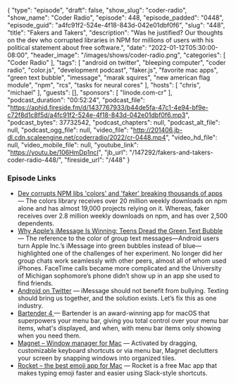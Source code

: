 {
  "type": "episode",
  "draft": false,
  "show_slug": "coder-radio",
  "show_name": "Coder Radio",
  "episode": 448,
  "episode_padded": "0448",
  "episode_guid": "a4fc91f2-524e-4f18-843d-042e01dbf0f6",
  "slug": "448",
  "title": "Fakers and Takers",
  "description": "Was he justified? Our thoughts on the dev who corrupted libraries in NPM for millions of users with his political statement about free software.",
  "date": "2022-01-12T05:30:00-08:00",
  "header_image": "/images/shows/coder-radio.png",
  "categories": [
    "Coder Radio"
  ],
  "tags": [
    "android on twitter",
    "bleeping computer",
    "coder radio",
    "color.js",
    "development podcast",
    "faker.js",
    "favorite mac apps",
    "green text bubble",
    "imessage",
    "marak squires",
    "new american flag module",
    "npm",
    "rcs",
    "tasks for neural cores"
  ],
  "hosts": [
    "chris",
    "michael"
  ],
  "guests": [],
  "sponsors": [
    "linode.com-cr"
  ],
  "podcast_duration": "00:52:24",
  "podcast_file": "https://aphid.fireside.fm/d/1437767933/b44de5fa-47c1-4e94-bf9e-c72f8d1c8f5d/a4fc91f2-524e-4f18-843d-042e01dbf0f6.mp3",
  "podcast_bytes": 37732542,
  "podcast_chapters": null,
  "podcast_alt_file": null,
  "podcast_ogg_file": null,
  "video_file": "http://201406.jb-dl.cdn.scaleengine.net/coderradio/2022/cr-0448.mp4",
  "video_hd_file": null,
  "video_mobile_file": null,
  "youtube_link": "https://youtu.be/106HmDp1ncI",
  "jb_url": "/147292/fakers-and-takers-coder-radio-448/",
  "fireside_url": "/448"
}


### Episode Links

  * [Dev corrupts NPM libs 'colors' and 'faker' breaking thousands of apps](https://www.bleepingcomputer.com/news/security/dev-corrupts-npm-libs-colors-and-faker-breaking-thousands-of-apps/ "Dev corrupts NPM libs 'colors' and 'faker' breaking thousands of apps") — The colors library receives over 20 million weekly downloads on npm alone and has almost 19,000 projects relying on it. Whereas, faker receives over 2.8 million weekly downloads on npm, and has over 2,500 dependents.
  * [Why Apple’s iMessage Is Winning: Teens Dread the Green Text Bubble](https://www.wsj.com/articles/why-apples-imessage-is-winning-teens-dread-the-green-text-bubble-11641618009?mod=e2tw "Why Apple’s iMessage Is Winning: Teens Dread the Green Text Bubble") — The reference to the color of group text messages—Android users turn Apple Inc.’s iMessage into green bubbles instead of blue—highlighted one of the challenges of her experiment. No longer did her group chats work seamlessly with other peers, almost all of whom used iPhones. FaceTime calls became more complicated and the University of Michigan sophomore’s phone didn’t show up in an app she used to find friends.
  * [Android on Twitter](https://twitter.com/Android/status/1479875457667448837 "Android on Twitter") — iMessage should not benefit from bullying. Texting should bring us together, and the solution exists. Let’s fix this as one industry. 
  * [Bartender 4 ](https://www.macbartender.com/ "Bartender 4 ") — Bartender is an award-winning app for macOS that superpowers your menu bar, giving you total control over your menu bar items, what's displayed, and when, with menu bar items only showing when you need them.
  * [Magnet – Window manager for Mac](https://magnet.crowdcafe.com/ "Magnet – Window manager for Mac") — Activated by dragging, customizable keyboard shortcuts or via menu bar, Magnet declutters your screen by snapping windows into organized tiles.
  * [Rocket – the best emoji app for Mac](https://matthewpalmer.net/rocket/ "Rocket – the best emoji app for Mac") — Rocket is a free Mac app that makes typing emoji faster and easier using Slack-style shortcuts.


